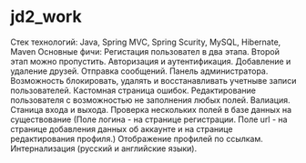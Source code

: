 # jd2_work
Стек технологий: Java, Spring MVC, Spring Scurity, MySQL, Hibernate, Maven
Основные фичи: Регистация пользовател в два этапа. Второй этап можно пропустить. Авторизация и аутентификация. Добавление и удаление друзей. Отправка сообщений.
Панель администратора. Возможность блокировать, удалять и восстанавливать учетныве записи пользователей. Кастомная страница ошибок.
Редактирование пользователя с возможностью не заполнения любых полей. Валиация. Станица входа и выхода.
Проверка нескольких полей в базе данных на существование (Поле логина - на странице регистрации. Поле url - на странице добавления данных об аккаунте и на странице
редактирования профиля.) Отображение профилей по ссылкам. Интернализация (русский и английские языки).

